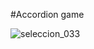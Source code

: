 #Accordion game


![seleccion_033](https://user-images.githubusercontent.com/21006756/43926605-2385696e-9c2b-11e8-8213-e816bb810db6.png)

